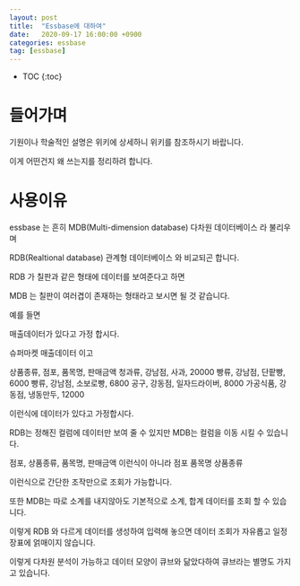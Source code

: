 ```yaml
---
layout: post
title:  "Essbase에 대하여"
date:   2020-09-17 16:00:00 +0900
categories: essbase    
tag: [essbase]
---
```


* TOC
{:toc}

# 들어가며

기원이나 학술적인 설명은 위키에 상세하니 위키를 참조하시기 바랍니다.

이게 어떤건지 왜 쓰는지를 정리하려 합니다.

# 사용이유

essbase 는 흔히 MDB(Multi-dimension database) 다차원 데이터베이스 라 불리우며 

RDB(Realtional database) 관계형 데이터베이스 와 비교되곤 합니다.

RDB 가 칠판과 같은 형태에 데이터를 보여준다고 하면

MDB 는 칠판이 여러겹이 존재하는 형태라고 보시면 될 것 같습니다.

예를 들면 

매출데이터가 있다고 가정 합시다.

슈퍼마켓 매출데이터 이고

상품종류, 점포, 품목명, 판매금액
청과류, 강남점, 사과, 20000
빵류, 강남점, 단팥빵, 6000
빵류, 강남점, 소보로빵, 6800
공구, 강동점, 일자드라이버, 8000
가공식품, 강동점, 냉동만두, 12000

이런식에 데이터가 있다고 가정합시다.

RDB는 정해진 컬럼에 데이터만 보여 줄 수 있지만
MDB는 컬럼을 이동 시킬 수 있습니다.

점포, 상품종류, 품목명, 판매금액 이런식이 아니라
        점포
        품목명
상품종류

이런식으로 간단한 조작만으로 조회가 가능합니다.

또한 MDB는 따로 소계를 내지않아도 기본적으로 소계, 합계 데이터를 조회 할 수 있습니다.

이렇게 RDB 와 다르게 데이터를 생성하여 입력해 놓으면 데이터 조회가 자유롭고 일정 장표에 얽매이지 않습니다.

이렇게 다차원 분석이 가능하고 데이터 모양이 큐브와 닮았다하여 큐브라는 별명도 가지고 있습니다.